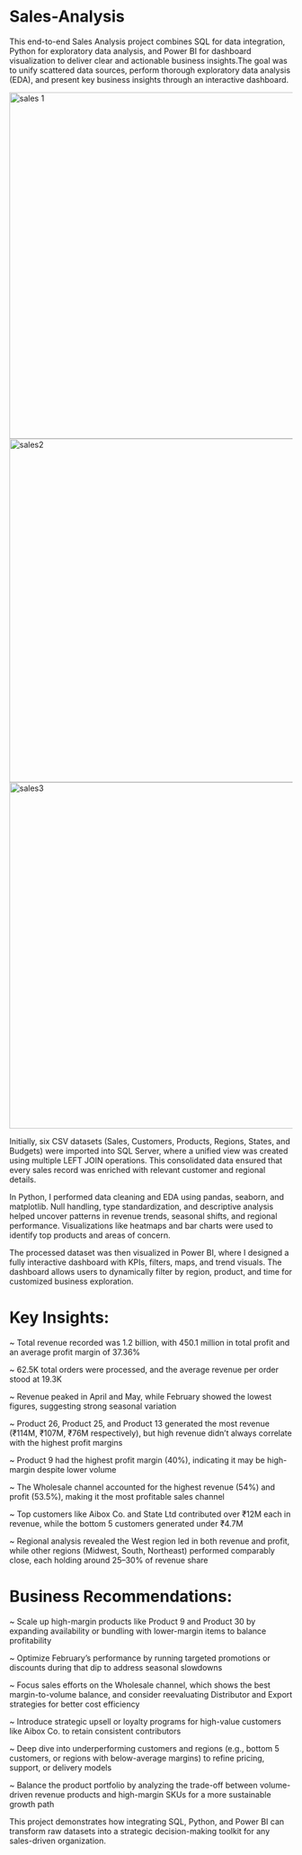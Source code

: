 # Sales-Analysis

This end-to-end Sales Analysis project combines SQL for data integration, Python for exploratory data analysis, and Power BI for dashboard visualization to deliver clear and actionable business insights.The goal was to unify scattered data sources, perform thorough exploratory data analysis (EDA), and present key business insights through an interactive dashboard.

<img width="616" alt="sales 1" src="https://github.com/user-attachments/assets/42f3c411-6e25-4809-87e0-5d6390643b6b" />

<img width="611" alt="sales2" src="https://github.com/user-attachments/assets/9101bcb1-5027-4cfa-9dcf-55ce606442b5" />

<img width="616" alt="sales3" src="https://github.com/user-attachments/assets/a6319d7c-5180-45bd-b3a6-531d9d7073fa" />


Initially, six CSV datasets (Sales, Customers, Products, Regions, States, and Budgets) were imported into SQL Server, where a unified view was created using multiple LEFT JOIN operations. This consolidated data ensured that every sales record was enriched with relevant customer and regional details.

In Python, I performed data cleaning and EDA using pandas, seaborn, and matplotlib. Null handling, type standardization, and descriptive analysis helped uncover patterns in revenue trends, seasonal shifts, and regional performance. Visualizations like heatmaps and bar charts were used to identify top products and areas of concern.

The processed dataset was then visualized in Power BI, where I designed a fully interactive dashboard with KPIs, filters, maps, and trend visuals. The dashboard allows users to dynamically filter by region, product, and time for customized business exploration.

# Key Insights:
~ Total revenue recorded was 1.2 billion, with 450.1 million in total profit and an average profit margin of 37.36%

~ 62.5K total orders were processed, and the average revenue per order stood at 19.3K

~ Revenue peaked in April and May, while February showed the lowest figures, suggesting strong seasonal variation

~ Product 26, Product 25, and Product 13 generated the most revenue (₹114M, ₹107M, ₹76M respectively), but high revenue didn’t always correlate with the highest profit margins

~ Product 9 had the highest profit margin (40%), indicating it may be high-margin despite lower volume

~ The Wholesale channel accounted for the highest revenue (54%) and profit (53.5%), making it the most profitable sales channel

~ Top customers like Aibox Co. and State Ltd contributed over ₹12M each in revenue, while the bottom 5 customers generated under ₹4.7M

~ Regional analysis revealed the West region led in both revenue and profit, while other regions (Midwest, South, Northeast) performed comparably close, each holding around 25–30% of revenue share

# Business Recommendations:
~ Scale up high-margin products like Product 9 and Product 30 by expanding availability or bundling with lower-margin items to balance profitability

~ Optimize February’s performance by running targeted promotions or discounts during that dip to address seasonal slowdowns

~ Focus sales efforts on the Wholesale channel, which shows the best margin-to-volume balance, and consider reevaluating Distributor and Export strategies for better cost efficiency

~ Introduce strategic upsell or loyalty programs for high-value customers like Aibox Co. to retain consistent contributors

~ Deep dive into underperforming customers and regions (e.g., bottom 5 customers, or regions with below-average margins) to refine pricing, support, or delivery models

~ Balance the product portfolio by analyzing the trade-off between volume-driven revenue products and high-margin SKUs for a more sustainable growth path

This project demonstrates how integrating SQL, Python, and Power BI can transform raw datasets into a strategic decision-making toolkit for any sales-driven organization.
